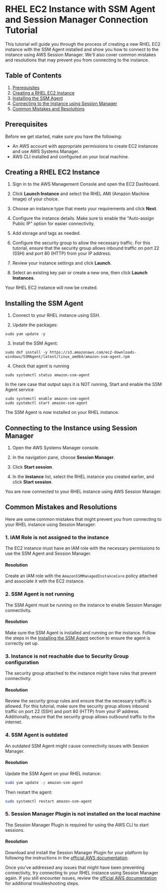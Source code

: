 # RHEL EC2 Instance with SSM Agent and Session Manager Connection Tutorial

This tutorial will guide you through the process of creating a new RHEL EC2 instance with the SSM Agent installed and show you how to connect to the instance using AWS Session Manager. We'll also cover common mistakes and resolutions that may prevent you from connecting to the instance.

## Table of Contents

1. [Prerequisites](#prerequisites)
2. [Creating a RHEL EC2 Instance](#creating-a-rhel-ec2-instance)
3. [Installing the SSM Agent](#installing-the-ssm-agent)
4. [Connecting to the Instance using Session Manager](#connecting-to-the-instance-using-session-manager)
5. [Common Mistakes and Resolutions](#common-mistakes-and-resolutions)

## Prerequisites <a name="prerequisites"></a>

Before we get started, make sure you have the following:

- An AWS account with appropriate permissions to create EC2 instances and use AWS Systems Manager.
- AWS CLI installed and configured on your local machine.

## Creating a RHEL EC2 Instance <a name="creating-a-rhel-ec2-instance"></a>

1. Sign in to the AWS Management Console and open the EC2 Dashboard.

2. Click **Launch Instance** and select the RHEL AMI (Amazon Machine Image) of your choice.

3. Choose an instance type that meets your requirements and click **Next**.

4. Configure the instance details. Make sure to enable the "Auto-assign Public IP" option for easier connectivity.

5. Add storage and tags as needed.

6. Configure the security group to allow the necessary traffic. For this tutorial, ensure that the security group allows inbound traffic on port 22 (SSH) and port 80 (HTTP) from your IP address.

7. Review your instance settings and click **Launch**.

8. Select an existing key pair or create a new one, then click **Launch Instances**.

Your RHEL EC2 instance will now be created.

## Installing the SSM Agent <a name="installing-the-ssm-agent"></a>

1. Connect to your RHEL instance using SSH.

2. Update the packages:

```
sudo yum update -y
```

3. Install the SSM Agent:

```
sudo dnf install -y https://s3.amazonaws.com/ec2-downloads-windows/SSMAgent/latest/linux_amd64/amazon-ssm-agent.rpm
```

4. Check that agent is running
```
sudo systemctl status amazon-ssm-agent
```

In the rare case that output says it is NOT running, Start and enable the SSM Agent service

```
sudo systemctl enable amazon-ssm-agent
sudo systemctl start amazon-ssm-agent
```

The SSM Agent is now installed on your RHEL instance.

## Connecting to the Instance using Session Manager <a name="connecting-to-the-instance-using-session-manager"></a>

1. Open the AWS Systems Manager console.

2. In the navigation pane, choose **Session Manager**.

3. Click **Start session**.

4. In the **Instance** list, select the RHEL instance you created earlier, and click **Start session**.

You are now connected to your RHEL instance using AWS Session Manager.

## Common Mistakes and Resolutions <a name="common-mistakes-and-resolutions"></a>

Here are some common mistakes that might prevent you from connecting to your RHEL instance using Session Manager:

### 1. IAM Role is not assigned to the instance

The EC2 instance must have an IAM role with the necessary permissions to use the SSM Agent and Session Manager.

#### Resolution

Create an IAM role with the `AmazonSSMManagedInstanceCore` policy attached and associate it with the EC2 instance.

### 2. SSM Agent is not running

The SSM Agent must be running on the instance to enable Session Manager connectivity.

#### Resolution

Make sure the SSM Agent is installed and running on the instance. Follow the steps in the [Installing the SSM Agent](#installing-the-ssm-agent) section to ensure the agent is correctly set up.

### 3. Instance is not reachable due to Security Group configuration

The security group attached to the instance might have rules that prevent connectivity.

#### Resolution

Review the security group rules and ensure that the necessary traffic is allowed. For this tutorial, make sure the security group allows inbound traffic on port 22 (SSH) and port 80 (HTTP) from your IP address. Additionally, ensure that the security group allows outbound traffic to the internet.

### 4. SSM Agent is outdated

An outdated SSM Agent might cause connectivity issues with Session Manager.

#### Resolution

Update the SSM Agent on your RHEL instance:

```bash
sudo yum update -y amazon-ssm-agent
```

Then restart the agent:

```bash
sudo systemctl restart amazon-ssm-agent
```

### 5. Session Manager Plugin is not installed on the local machine

The Session Manager Plugin is required for using the AWS CLI to start sessions.

#### Resolution

Download and install the Session Manager Plugin for your platform by following the instructions in the [official AWS documentation](https://docs.aws.amazon.com/systems-manager/latest/userguide/session-manager-working-with-install-plugin.html).

Once you've addressed any issues that might have been preventing connectivity, try connecting to your RHEL instance using Session Manager again. If you still encounter issues, review the [official AWS documentation](https://docs.aws.amazon.com/systems-manager/latest/userguide/session-manager-troubleshooting.html) for additional troubleshooting steps.
